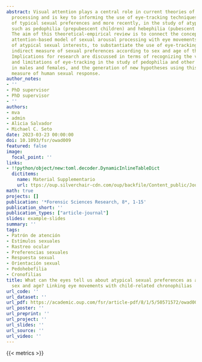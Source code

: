 ```yaml
---
abstract: Visual attention plays a central role in current theories of sexual information
  processing and is key to informing the use of eye-tracking techniques in the study
  of typical sexual preferences and more recently, in the study of atypical preferences
  such as pedophilia (prepubescent children) and hebephilia (pubescent children).
  The aim of this theoretical-empirical review is to connect the concepts of a visual
  attention-based model of sexual arousal processing with eye movements as indicators
  of atypical sexual interests, to substantiate the use of eye-tracking as a useful
  indirect measure of sexual preferences according to sex and age of the stimuli.
  Implications for research are discussed in terms of recognizing the value, scope,
  and limitations of eye-tracking in the study of pedophilia and other chronophilias
  in males and females, and the generation of new hypotheses using this type of indirect
  measure of human sexual response.
author_notes:
- ''
- PhD supervisor
- PhD supervisor
- ''
authors:
- mva
- admin
- Alicia Salvador
- Michael C. Seto
date: 2023-03-23 00:00:00
doi: 10.1093/fsr/owad009
featured: false
image:
  focal_point: ''
links:
- !!python/object/new:toml.decoder.DynamicInlineTableDict
  dictitems:
    name: Material Supplementario
    url: ttps://oup.silverchair-cdn.com/oup/backfile/Content_public/Journal/fsr/PAP/10.1093_fsr_owad009/2/supplementary_materials_owad009.docx?Expires=1682961163&Signature=pUBXy4jpiPXS9fgHTvoH7-FRq94Ra3ZnMUSEim-CmCk7HekTm5xm4CjqmV-VCbj3nG3q88PxNQw19aL5OzgsjuV1Jr~FxY4EqdcPYDs5ckRXAZLVJg0~-6OcjxLsdfciDnkPcsehXNxk25eigAQFAjW9fbXfiL9GrLkdrwETsYUXJffYZt7Ry9Q88jvowtqBKmdHcWvemCSlW1AlfWMtfyZMbDmCjC8RZN9lonVfWriarHfV7iUPcrsSPGdeNRZSpE9UF7H0pAuzfb4KA5i0oVxJfyLMFrwtBEJmu3grHXnKU-PxEqp66mraAmu36PE4nam2qToJf1YjheqgsEmX2A__&Key-Pair-Id=APKAIE5G5CRDK6RD3PGA
math: true
projects: []
publication: '*Forensic Sciences Research, 8*, 1-15'
publication_short: ''
publication_types: ["article-journal"]
slides: example-slides
summary: ''
tags:
- Patrón de atención
- Estímulos sexuales
- Rastreo ocular
- Preferencias sexuales
- Respuesta sexual
- Orientación sexual
- Pedohebefilia
- Cronofilias
title: What can the eyes tell us about atypical sexual preferences as a function of
  sex and age? Linking eye movements with child-related chronophilias
url_code: ''
url_dataset: ''
url_pdf: https://academic.oup.com/fsr/article-pdf/8/1/5/50571572/owad009.pdf
url_poster: ''
url_preprint: ''
url_project: ''
url_slides: ''
url_source: ''
url_video: ''
---
```

{{< metrics >}}
